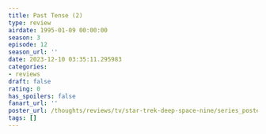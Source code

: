 ```yaml
---
title: Past Tense (2)
type: review
airdate: 1995-01-09 00:00:00
season: 3
episode: 12
season_url: ''
date: 2023-12-10 03:35:11.295983
categories:
- reviews
draft: false
rating: 0
has_spoilers: false
fanart_url: ''
poster_url: /thoughts/reviews/tv/star-trek-deep-space-nine/series_poster.jpg
tags: []
---
```


